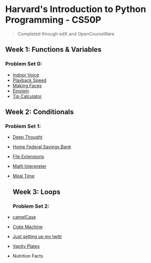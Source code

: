 # Harvard's Introduction to Python Programming - CS50P
> Completed through edX and OpenCourseWare

## Week 1: Functions & Variables

### Problem Set 0:

- [Indoor Voice](Python-Programs/indoor.py)
- [Playback Speed](Python-Programs/playback.py)
- [Making Faces](Python-Programs/faces.py)
- [Einstein](Python-Programs/einstein.py)
- [Tip Calculator](Python-Programs/tip.py)

## Week 2: Conditionals

### Problem Set 1:

- [Deep Thought](Python-Programs/deep.py)
- [Home Federal Savings Bank](Python-Programs/bank.py)
- [File Extensions](Python-Programs/extensions.py)
- [Math Interpreter](Python-Programs/interpreter.py)
- [Meal Time](Python-Programs/meal.py)

  ## Week 3: Loops

  ### Problem Set 2:

- [camelCase](Python-Programs/camel.py)
- [Coke Machine](Python-Programs/coke.py)
- [Just setting up my twttr](Python-Programs/twttr.py)
- [Vanity Plates](Python-Programs/plates.py)
- Nutrition Facts
